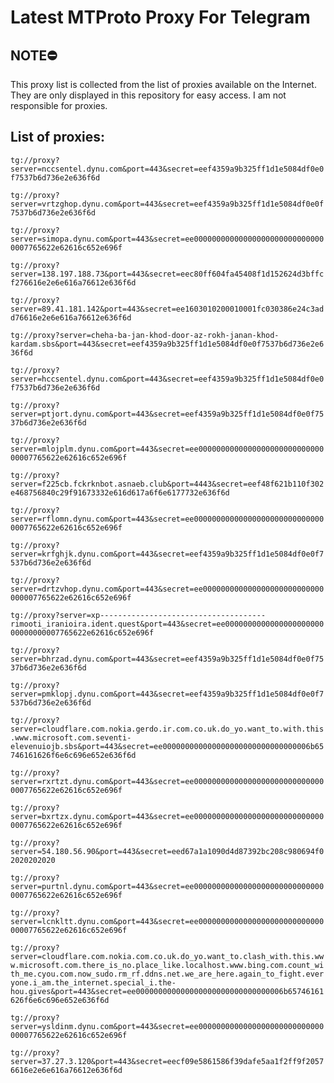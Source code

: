 # Latest MTProto Proxy For Telegram

## NOTE⛔

This proxy list is collected from the list of proxies available on the Internet. They are only displayed in this repository for easy access. I am not responsible for proxies.

## List of proxies:

`tg://proxy?server=nccsentel.dynu.com&port=443&secret=eef4359a9b325ff1d1e5084df0e0f7537b6d736e2e636f6d`

`tg://proxy?server=vrtzghop.dynu.com&port=443&secret=eef4359a9b325ff1d1e5084df0e0f7537b6d736e2e636f6d`

`tg://proxy?server=simopa.dynu.com&port=443&secret=ee000000000000000000000000000000007765622e62616c652e696f`

`tg://proxy?server=138.197.188.73&port=443&secret=eec80ff604fa45408f1d152624d3bffcf276616e2e6e616a76612e636f6d`

`tg://proxy?server=89.41.181.142&port=443&secret=ee1603010200010001fc030386e24c3add76616e2e6e616a76612e636f6d`

`tg://proxy?server=cheha-ba-jan-khod-door-az-rokh-janan-khod-kardam.sbs&port=443&secret=eef4359a9b325ff1d1e5084df0e0f7537b6d736e2e636f6d`

`tg://proxy?server=hccsentel.dynu.com&port=443&secret=eef4359a9b325ff1d1e5084df0e0f7537b6d736e2e636f6d`

`tg://proxy?server=ptjort.dynu.com&port=443&secret=eef4359a9b325ff1d1e5084df0e0f7537b6d736e2e636f6d`

`tg://proxy?server=mlojplm.dynu.com&port=443&secret=ee000000000000000000000000000000007765622e62616c652e696f`

`tg://proxy?server=f225cb.fckrknbot.asnaeb.club&port=4443&secret=eef48f621b110f302e468756840c29f91673332e616d617a6f6e6177732e636f6d`

`tg://proxy?server=rflomn.dynu.com&port=443&secret=ee000000000000000000000000000000007765622e62616c652e696f`

`tg://proxy?server=krfghjk.dynu.com&port=443&secret=eef4359a9b325ff1d1e5084df0e0f7537b6d736e2e636f6d`

`tg://proxy?server=drtzvhop.dynu.com&port=443&secret=ee000000000000000000000000000000007765622e62616c652e696f`

`tg://proxy?server=xp-------------------------------------rimooti_iranioira.ident.quest&port=443&secret=ee000000000000000000000000000000007765622e62616c652e696f`

`tg://proxy?server=bhrzad.dynu.com&port=443&secret=eef4359a9b325ff1d1e5084df0e0f7537b6d736e2e636f6d`

`tg://proxy?server=pmklopj.dynu.com&port=443&secret=eef4359a9b325ff1d1e5084df0e0f7537b6d736e2e636f6d`

`tg://proxy?server=cloudflare.com.nokia.gerdo.ir.com.co.uk.do_yo.want_to.with.this.www.microsoft.com.seventi-elevenuiojb.sbs&port=443&secret=ee000000000000000000000000000000006b65746161626f6e6c696e652e636f6d`

`tg://proxy?server=rxrtzt.dynu.com&port=443&secret=ee000000000000000000000000000000007765622e62616c652e696f`

`tg://proxy?server=bxrtzx.dynu.com&port=443&secret=ee000000000000000000000000000000007765622e62616c652e696f`

`tg://proxy?server=54.180.56.90&port=443&secret=eed67a1a1090d4d87392bc208c980694f02020202020`

`tg://proxy?server=purtnl.dynu.com&port=443&secret=ee000000000000000000000000000000007765622e62616c652e696f`

`tg://proxy?server=lcnkltt.dynu.com&port=443&secret=ee000000000000000000000000000000007765622e62616c652e696f`

`tg://proxy?server=cloudflare.com.nokia.com.co.uk.do_yo.want_to.clash_with.this.www.microsoft.com.there_is_no.place_like.localhost.www.bing.com.count_with_me.cyou.com.now_sudo.rm_rf.ddns.net.we_are_here.again_to_fight.everyone.i_am.the_internet.special_i.the-hou.gives&port=443&secret=ee000000000000000000000000000000006b65746161626f6e6c696e652e636f6d`

`tg://proxy?server=ysldinm.dynu.com&port=443&secret=ee000000000000000000000000000000007765622e62616c652e696f`

`tg://proxy?server=37.27.3.120&port=443&secret=eecf09e5861586f39dafe5aa1f2ff9f20576616e2e6e616a76612e636f6d`

